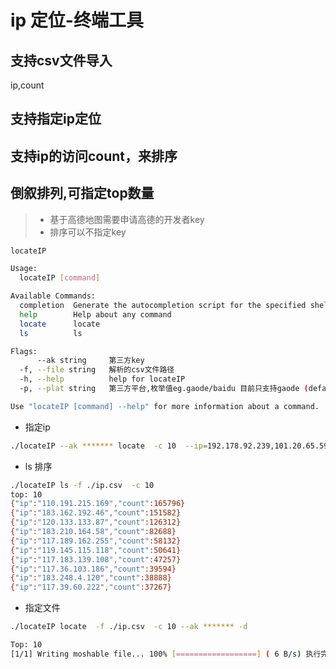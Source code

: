 # ip 定位-终端工具

## 支持csv文件导入
ip,count

## 支持指定ip定位

## 支持ip的访问count，来排序

## 倒叙排列,可指定top数量

> - 基于高德地图需要申请高德的开发者key  
> - 排序可以不指定key



```bash
locateIP

Usage:
  locateIP [command]

Available Commands:
  completion  Generate the autocompletion script for the specified shell
  help        Help about any command
  locate      locate
  ls          ls

Flags:
      --ak string     第三方key
  -f, --file string   解析的csv文件路径
  -h, --help          help for locateIP
  -p, --plat string   第三方平台,枚举值eg.gaode/baidu 目前只支持gaode (default "gaode")

Use "locateIP [command] --help" for more information about a command.
```

- 指定ip

```bash
./locateIP --ak ******* locate  -c 10  --ip=192.178.92.239,101.20.65.59
```

- ls 排序

```bash
./locateIP ls -f ./ip.csv  -c 10
top: 10
{"ip":"110.191.215.169","count":165796}
{"ip":"183.162.192.46","count":151582}
{"ip":"120.133.133.87","count":126312}
{"ip":"183.210.164.58","count":82688}
{"ip":"117.189.162.255","count":58132}
{"ip":"119.145.115.118","count":50641}
{"ip":"117.183.139.108","count":47257}
{"ip":"117.36.103.186","count":39594}
{"ip":"183.248.4.120","count":38888}
{"ip":"117.39.60.222","count":37267}
```
- 指定文件
```bash
./locateIP locate  -f ./ip.csv  -c 10 --ak ******* -d

Top: 10
[1/1] Writing moshable file... 100% [==================] ( 6 B/s) 执行完毕

```
